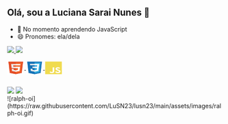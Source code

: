 ## Olá, sou a Luciana Sarai Nunes 👋

<!--
**LuSN23/lusn23** is a ✨ _special_ ✨ repository because its `README.md` (this file) appears on your GitHub profile.

Here are some ideas to get you started:

- 🔭 I’m currently working on ...
- 🌱 I’m currently learning ...
- 👯 I’m looking to collaborate on ...
- 🤔 I’m looking for help with ...
- 💬 Ask me about ...
- 📫 How to reach me: ...
- 😄 Pronouns: ...
- ⚡ Fun fact: ...
-->

- 🌱 No momento aprendendo JavaScript
- 😄 Pronomes: ela/dela

<!--Cartões com as estatísticas-->
<div>
   <a href="https://beacons.ai/lusn23"/>
   <!--A vercel(empresa que criou o NextJS) é uma plataforma para hospedagens de aplicações-->
   <img height="180em" src="https://github-readme-stats.vercel.app/api?username=lusn23&show_icons=true&theme=dark&include_all_commits=true&count_private=true"/>
   <img height="180em" src="https://github-readme-stats.vercel.app/api/top-langs/?username=lusn23&layout=compact&langs_count=16&theme=dark"/>
</div>
<!--Ícones das linguagens-->
<div style="display: inline_block"><br>
   <img align="center" alt="icone do HTML5" height="30" width="40" src="https://raw.githubusercontent.com/devicons/devicon/master/icons/html5/html5-original.svg"/>
   <img align="center" alt="icone do CSS3" height="30" width="40" src="https://raw.githubusercontent.com/devicons/devicon/master/icons/css3/css3-original.svg"/>
   <img align="center" alt="icone do JavaScript" height="30" width="40" src="https://raw.githubusercontent.com/devicons/devicon/master/icons/javascript/javascript-plain.svg"/>
</div>

##

<!--Contatos-->
<div>
   <a href="mailto:lucianasarainunes@gmail.com"/><img src="https://img.shields.io/badge/Gmail-D14836?style=for-the-badge&logo=gmail&logoColor=white" target="_blank"></a>
   <a href="https://www.linkedin.com/in/luciana-s-648292b3" target="_blank"><img src="https://img.shields.io/badge/-LinkedIn-%230077B5?style=for-the-badge&logo=linkedin&logoColor=white" target="_blank"></a>
</div>
![ralph-oi](https://raw.githubusercontent.com/LuSN23/lusn23/main/assets/images/ralph-oi.gif) <!--gif de Oi-->
